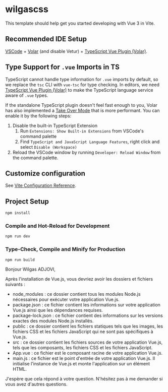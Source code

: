 # wilgascss

This template should help get you started developing with Vue 3 in Vite.

## Recommended IDE Setup

[VSCode](https://code.visualstudio.com/) + [Volar](https://marketplace.visualstudio.com/items?itemName=Vue.volar) (and disable Vetur) + [TypeScript Vue Plugin (Volar)](https://marketplace.visualstudio.com/items?itemName=Vue.vscode-typescript-vue-plugin).

## Type Support for `.vue` Imports in TS

TypeScript cannot handle type information for `.vue` imports by default, so we replace the `tsc` CLI with `vue-tsc` for type checking. In editors, we need [TypeScript Vue Plugin (Volar)](https://marketplace.visualstudio.com/items?itemName=Vue.vscode-typescript-vue-plugin) to make the TypeScript language service aware of `.vue` types.

If the standalone TypeScript plugin doesn't feel fast enough to you, Volar has also implemented a [Take Over Mode](https://github.com/johnsoncodehk/volar/discussions/471#discussioncomment-1361669) that is more performant. You can enable it by the following steps:

1. Disable the built-in TypeScript Extension
    1) Run `Extensions: Show Built-in Extensions` from VSCode's command palette
    2) Find `TypeScript and JavaScript Language Features`, right click and select `Disable (Workspace)`
2. Reload the VSCode window by running `Developer: Reload Window` from the command palette.

## Customize configuration

See [Vite Configuration Reference](https://vitejs.dev/config/).

## Project Setup

```sh
npm install
```

### Compile and Hot-Reload for Development

```sh
npm run dev
```

### Type-Check, Compile and Minify for Production

```sh
npm run build
```


Bonjour Wilgas ADJOVI,

Après l'installation de Vue.js, vous devriez avoir les dossiers et fichiers suivants :

- node_modules : ce dossier contient tous les modules Node.js nécessaires pour exécuter votre application Vue.js.
- package.json : ce fichier contient les informations sur votre application Vue.js ainsi que les dépendances requises.
- package-lock.json : ce fichier contient des informations sur les versions exactes des modules Node.js installés.
- public : ce dossier contient les fichiers statiques tels que les images, les fichiers CSS et les fichiers JavaScript qui ne sont pas spécifiques à Vue.js.
- src : ce dossier contient les fichiers sources de votre application Vue.js, tels que les composants, les fichiers CSS et les fichiers JavaScript.
- App.vue : ce fichier est le composant racine de votre application Vue.js.
- main.js : ce fichier est le point d'entrée de votre application Vue.js. Il initialise l'instance de Vue.js et monte l'application sur un élément HTML.

J'espère que cela répond à votre question. N'hésitez pas à me demander si vous avez d'autres questions.





